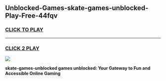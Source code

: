 
## Unblocked-Games-skate-games-unblocked-Play-Free-44fqv
<h3>
<a href="https://premium76.site?title=skate-games-unblocked&ref=17A">CLICK TO PLAY</a></h3>
<hr>

<h3>
<a href="https://premium76.site?title=skate-games-unblocked&ref=17A">CLICK 2 PLAY</a>
  
</h3>

<a href="https://premium76.site?title=skate-games-unblocked&ref=17A"><img src="https://clearcache.store/games.png"></a>


**skate-games-unblocked games unblocked: Your Gateway to Fun and Accessible Online Gaming**
